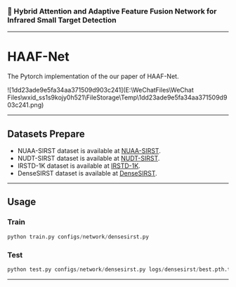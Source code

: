 ### 📖 Hybrid Attention and Adaptive Feature Fusion Network for Infrared Small Target Detection

<hr/>

# HAAF-Net
The Pytorch implementation of the our paper of HAAF-Net.

![1dd23ade9e5fa34aa371509d903c241](E:\WeChatFiles\WeChat Files\wxid_ss1s9kojy0h521\FileStorage\Temp\1dd23ade9e5fa34aa371509d903c241.png)

<hr/>

## Datasets Prepare

- NUAA-SIRST dataset is available at [NUAA-SIRST](https://github.com/YimianDai/sirst).
- NUDT-SIRST dataset is available at [NUDT-SIRST](https://github.com/YeRen123455/Infrared-Small-Target-Detection).
- IRSTD-1K dataset is available at [IRSTD-1K](https://github.com/RuiZhang97/ISNet).
- DenseSIRST dataset is available at [DenseSIRST](https://github.com/GrokCV/DenseSIRST).

<hr/>

## Usage
### Train

```python
python train.py configs/network/densesirst.py
```

### Test

```python
python test.py configs/network/densesirst.py logs/densesirst/best.pth.tar
```

<hr/>

